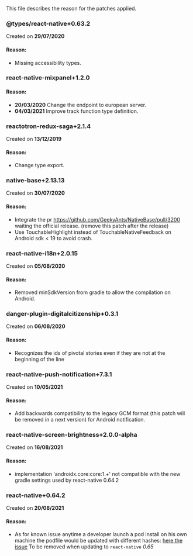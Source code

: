 This file describes the reason for the patches applied.


### @types/react-native+0.63.2
Created on **29/07/2020**

#### Reason:
- Missing accessibility types.


### react-native-mixpanel+1.2.0

#### Reason:
- **20/03/2020** Change the endpoint to european server.
- **04/03/2021** Improve track function type definition.


### reactotron-redux-saga+2.1.4
Created on **13/12/2019**

#### Reason:
- Change type export.


### native-base+2.13.13
Created on **30/07/2020**

#### Reason:
- Integrate the pr https://github.com/GeekyAnts/NativeBase/pull/3200 waiting the official release. (remove this patch after the release)
- Use TouchableHighlight instead of TouchableNativeFeedback on Android sdk < 19 to avoid crash.


### react-native-i18n+2.0.15
Created on **05/08/2020**

#### Reason:
- Removed minSdkVersion from gradle to allow the compilation on Android. 

### danger-plugin-digitalcitizenship+0.3.1
Created on **06/08/2020**

#### Reason:
- Recognizes the ids of pivotal stories even if they are not at the beginning of the line

### react-native-push-notification+7.3.1
Created on **10/05/2021**

#### Reason:
- Add backwards compatibility to the legacy GCM format (this patch will be removed in a next version) for Android notification.

### react-native-screen-brightness+2.0.0-alpha
Created on **16/08/2021**

#### Reason:
- implementation 'androidx.core:core:1.+' not compatible with the new gradle settings used by react-native 0.64.2

### react-native+0.64.2
Created on **20/08/2021**

#### Reason:
- As for known issue anytime a developer launch a pod install on his own machine the podfile would be updated with 
  different hashes: [here the issue](https://github.com/facebook/react-native/issues/31193)
  To be removed when updating to `react-native` *0.65*
